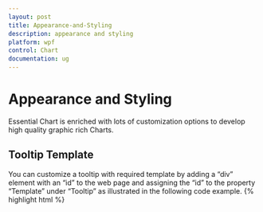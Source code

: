 ```yaml
---
layout: post
title: Appearance-and-Styling
description: appearance and styling
platform: wpf
control: Chart
documentation: ug
---
```


# Appearance and Styling

Essential Chart is enriched with lots of customization options to develop high quality graphic rich Charts.

## Tooltip Template

You can customize a tooltip with required template by adding a “div” element with an “id” to the web page and assigning the “id” to the property “Template” under “Tooltip” as illustrated in the following code example.
{% highlight html %}
<div id="Tooltip" style="display: none;">

<div id="icon">

       <div id="grain"></div>

</div>

        <div id="value">

            <div>

            <div id="efpercentage">#point.x#</div>

                <div id="ef">#point.y#</div>

             </div>

        </div>



    </div>

{% endhighlight  %}
{% highlight css %}

<style class="cssStyles">

        .tooltipDiv {

            background-color:#C1272D !important;        

            color: white;

width:100px;

        }

        #Tooltip >div:first-child {

            float: left;

        }

        #Tooltip #value {

            float: right;

            height: 50px;

            width: 50px;

            background-color:#C1272D

        }

        #Tooltip #value >div {

            margin: 3px 5px 5px 5px;



        }

        #Tooltip #efpercentage {

            font-size: 12px;

            font-family: segoe ui;

            color:#E7C554;

font-weight: bold;

        }

         #Tooltip #ef {

             font-size: 20px;

             font-family: segoe ui;

font-weight: bold;



        }

        #grain {

            background-image: url("../images/chart/grain.png");

            height: 50px;

            width: 50px;

            background-repeat: no-repeat;

        }

    </style>

{% endhighlight  %}
{% highlight html %}

[MVC]



@(Html.EJ().Chart("chartcontainer")

// ...

     .Series(sr =>

{

sr.Points(pt =>

{

	     pt.X(2002).Y(1.61).Add(); 

            pt.X(2003).Y(2.34).Add(); 

            pt.X(2004).Y(2.16).Add(); 

            pt.X(2005).Y(2.10).Add(); 

            pt.X(2006).Y(1.81).Add(); 

            pt.X(2007).Y(2.05).Add(); 

            pt.X(2008).Y(2.50).Add();

            pt.X(2009).Y(2.22).Add();

            pt.X(2010).Y(2.21).Add();

            pt.X(2011).Y(2.00).Add();

            pt.X(2012).Y(2.27).Add(); 

           }).Name("India").Tooltip(tl=>tl.Visible(true).Template("Tooltip")).Add();

})

// ...

)
{% endhighlight  %}


![F:/Skype Download/IMG_14052014_050616.png](Appearance-and-Styling_images/Appearance-and-Styling_img1.png)



## Label Template

You customize a data label with required template by adding a “div” element with an “id” to the web page and assigning the “id” to the property “Template” under “DataLabel” as illustrated in the following code example.

{% highlight html %}

<div id="template">

        <div id="left">

            <img src="../images/chart/icon_investments.png"/>

        </div>

        <div id="right">

            <div id="point">#point.y#%</div>

        </div>

    </div>

{% endhighlight  %}
{% highlight css %}

    <style>

        #point {

            font-family: segoe ui;

            font-size: 16px;

            color: black;

        }

        #left, #right {

            float: left;   

        }

        img {

            height: 25px;

            width: 30px;

        }

        #left{

            background-color: #8CC640;   

        }

        #right{

            background-color: #C3C3C3; 

            height: 30px;

            border-style:solid;

            border-color:#8CC640;

            border-width: 1px;				

        }

        #template {

            display:none;

        }

    </style>

{% endhighlight  %}
{% highlight html %}

[MVC]



@(Html.EJ().Chart("chartcontainer")

     // ...

   .Series(sr =>

   {

     sr.Points(pt =>

     {

       pt.X(2005).Y(28.1).Add(); 

       pt.X(2006).Y(29.2).Add(); 

       pt.X(2007).Y(33.9).Add(); 

       pt.X(2008).Y(36).Add();

       pt.X(2009).Y(32.4).Add();

       pt.X(2010).Y(32).Add();

       pt.X(2011).Y(32.8).Add(); 

     }).Name("India").Marker(mr=>mr.DataLabel(db=>db.Visible(true)

       .Template("template").Fill("#8CC640"))).Add();

   })

      // ...

   )


{% endhighlight  %}
![](Appearance-and-Styling_images/Appearance-and-Styling_img2.png)



## Label Formatting

### Numerical Axis:

By default, the label texts are automatically determined based on the axis data points and the generated intervals. You can make the Chart readable and understandable by formatting axes labels. For example, add "$" prefix when values are given in dollars and add "°F" postfix when values are given in Fahrenheit degrees. To achieve this “LabelFormat” property in axis is used. 
{% highlight html %}
[MVC]



@(Html.EJ().Chart("chartcontainer")

// ...

    .PrimaryYAxis(pr=>pr.LabelFormat("{value}%"))

// ...

    )
{% endhighlight  %}

### Date time Axis:



For datetime axis, all globalized date time formats are supported. By default, based on the interval type the LabelFormat is calculated. When the IntervalType is “year” then the LabelFormat is 'MMM, yyyy'.

### Some of the LabelFormat for datetime axis:

* 'MMM, yyyy'
* 'dd, MMM'
* 'dd/MM/yyyy'
* 'dd, hh:mm'
* 'hh:mm:ss'
* 'hh:mm:ss:tt'


{% highlight html %}
[MVC]



@(Html.EJ().Chart("chartcontainer")

// ...

    .PrimaryXAxis(pr=>pr.LabelFormat("MMM-yyyy").ValueType(AxisValueType.Datetime))

// ...

    ) 
{% endhighlight  %}


![](Appearance-and-Styling_images/Appearance-and-Styling_img3.png)





## Title and Subtitle

EJ Chart provides Title and Subtitle support that is used to give additional information about the chart data. It also has various options to customize the font alignment of the Title and Subtitle.
{% highlight html %}
[MVC]  



         @(Html.EJ().Chart("chartcontainer")

.Title(t=>t.Text("Efficiency of oil-fired power production").SubTitle(st=>st.Text("in a week").TextAlignment(TextAlignment.Far).Font(fn=>fn.Color("black").Size("12px"))))

   )

{% endhighlight %}

The following screenshot shows the Title and Subtitle in Chart control.

![](Appearance-and-Styling_images/Appearance-and-Styling_img4.png)



## Chart Background and Foreground

You can customize the background for different portion of Chart.

### To Chart:

Using the Background property you can customize the background color of the Chart.

### Code:
{% highlight html %}
[MVC]



@(Html.EJ().Chart("chartcontainer")

// ...

    .Background("#1E90FF")

// ...

    )

{% endhighlight  %}

![](Appearance-and-Styling_images/Appearance-and-Styling_img5.png)



### To Chart Area:

Using Background property in ChartArea you can customize the background color of the Chart area.

### Code: 
{% highlight html %}
[MVC]



@(Html.EJ().Chart("chartcontainer")

// ...

    .ChartArea(ca=>ca.Background("#CC3333"))

// ...

    )


{% endhighlight  %}
![](Appearance-and-Styling_images/Appearance-and-Styling_img6.png)



### BackGround Image:

Essential Chart allows you to add background image for your Chart using BackGroundImageUrl property.

{% highlight html %}

[MVC]



@(Html.EJ().Chart("chartcontainer")

// ...

    .BackGroundImageUrl("../images/chart/wheat.png")

// ...

    )

{% endhighlight  %}

![](Appearance-and-Styling_images/Appearance-and-Styling_img7.png)



## Theme

Chart has built-in theme support. The theme configures the colors of following Chart element.

1. Fonts
2. Axis lines
3. Series color
4. Legend
5. Tooltip
6. Background

### Code: 

{% highlight html %}
[MVC]



@(Html.EJ().Chart("chartcontainer")

// ...

       .Theme(ChartTheme.GradientLight)

// ...

)

{% endhighlight %}

Following predefined themes are available in Essential Chart.

1. FlatLight 
2. FlatDark
3. GradientLight
4. GradientDark
5. Azure
6. AzureDark
7. Lime
8. LimeDark
9. Saffron
10. SaffronDark

![](Appearance-and-Styling_images/Appearance-and-Styling_img8.png)



## Custom Color palette 

Apart from the themes, to define custom set of color you can use “Palette” property. Palette customizes the color of series in the Chart. 
{% highlight html %}
[MVC]



@(Html.EJ().Chart("chart").Palette(

        palette => { 

            palette.Add("#69D2E7"); 

            palette.Add("#E27F2D ");

            palette.Add("#6A4B82");

            . . . . . 

        })

. . . . . . 

. . . . . . 

}

{% endhighlight  %}

![](Appearance-and-Styling_images/Appearance-and-Styling_img9.png)



